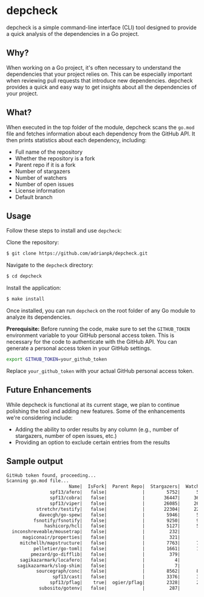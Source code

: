 # depcheck

depcheck is a simple command-line interface (CLI) tool designed to provide a quick analysis of the dependencies in a Go project. 

## Why?

When working on a Go project, it's often necessary to understand the dependencies that your project relies on. This can be especially important when reviewing pull requests that introduce new dependencies. depcheck provides a quick and easy way to get insights about all the dependencies of your project.

## What?

When executed in the top folder of the module, depcheck scans the `go.mod` file and fetches information about each dependency from the GitHub API. It then prints statistics about each dependency, including:

- Full name of the repository
- Whether the repository is a fork
- Parent repo if it is a fork
- Number of stargazers
- Number of watchers
- Number of open issues
- License information
- Default branch

## Usage

Follow these steps to install and use `depcheck`:

Clone the repository:
```sh
$ git clone https://github.com/adrianpk/depcheck.git
```

Navigate to the `depcheck` directory:
```sh
$ cd depcheck
```

Install the application:
```sh
$ make install
```

Once installed, you can run `depcheck` on the root folder of any Go module to analyze its dependencies.

**Prerequisite:** Before running the code, make sure to set the `GITHUB_TOKEN` environment variable to your GitHub personal access token. This is necessary for the code to authenticate with the GitHub API. You can generate a personal access token in your GitHub settings.

```bash
export GITHUB_TOKEN=your_github_token
```

Replace `your_github_token` with your actual GitHub personal access token.

## Future Enhancements

While depcheck is functional at its current stage, we plan to continue polishing the tool and adding new features. Some of the enhancements we're considering include:

- Adding the ability to order results by any column (e.g., number of stargazers, number of open issues, etc.)
- Providing an option to exclude certain entries from the results

## Sample output
```markdown
GitHub token found, proceeding...
Scanning go.mod file...
                       Name|  IsFork|  Parent Repo|  Stargazers|  Watchers|  Open Issues|                                  License|Default Branch
                spf13/afero|   false|             |        5752|      5752|          133|                       Apache License 2.0|master
                spf13/cobra|   false|             |       36447|     36447|          274|                       Apache License 2.0|main
                spf13/viper|   false|             |       26085|     26085|          499|                              MIT License|master
           stretchr/testify|   false|             |       22304|     22304|          387|                              MIT License|master
            davecgh/go-spew|   false|             |        5946|      5946|           63|                              ISC License|master
          fsnotify/fsnotify|   false|             |        9250|      9250|           26|  BSD 3-Clause "New" or "Revised" License|main
              hashicorp/hcl|   false|             |        5127|      5127|          208|               Mozilla Public License 2.0|main
  inconshreveable/mousetrap|   false|             |         232|       232|            0|                       Apache License 2.0|master
      magiconair/properties|   false|             |         321|       321|           23|        BSD 2-Clause "Simplified" License|main
     mitchellh/mapstructure|   false|             |        7763|      7763|           82|                              MIT License|main
          pelletier/go-toml|   false|             |        1661|      1661|           22|                                    Other|v2
         pmezard/go-difflib|   false|             |         379|       379|            4|                                    Other|master
     sagikazarmark/locafero|   false|             |           4|         4|            1|                              MIT License|main
    sagikazarmark/slog-shim|   false|             |           7|         7|            1|  BSD 3-Clause "New" or "Revised" License|main
           sourcegraph/conc|   false|             |        8562|      8562|           13|                              MIT License|main
                 spf13/cast|   false|             |        3376|      3376|           89|                              MIT License|master
                spf13/pflag|    true|  ogier/pflag|        2328|      2328|          178|  BSD 3-Clause "New" or "Revised" License|master
            subosito/gotenv|   false|             |         287|       287|            0|                              MIT License|master
